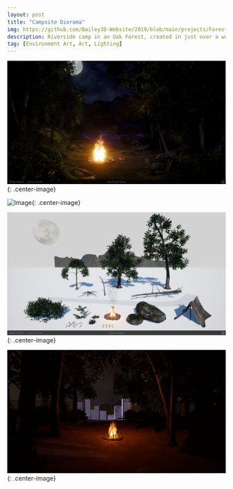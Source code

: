 ```yaml
---
layout: post
title: "Campsite Diorama"
img: https://github.com/Bailey3D-Website/2019/blob/main/projects/Forest/thumb.gif?raw=true # Add image post (optional)
description: Riverside camp in an Oak Forest, created in just over a week. Focusing on a more natural/non-hard surface environment for this piece.
tag: [Environment Art, Art, Lighting]
---
```


![Image](https://github.com/Bailey3D-Website/2019/blob/main/projects/Forest/bailey-bob-martin-render-main.jpg?raw=true){: .center-image}

![Image](https://github.com/Bailey3D-Website/2019/blob/main/projects/Forest/bailey-bob-martin-ezgif-com-optimize.gif?raw=true){: .center-image}

![Image](https://github.com/Bailey3D-Website/2019/blob/main/projects/Forest/bailey-bob-martin-render-assets.jpg?raw=true){: .center-image}

![Image](https://github.com/Bailey3D-Website/2019/blob/main/projects/Forest/bailey-bob-martin-webp-net-gifmaker.gif?raw=true){: .center-image}

